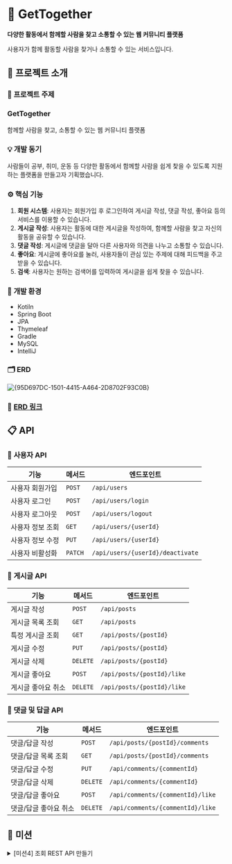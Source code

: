 # 👥 GetTogether

**다양한 활동에서 함께할 사람을 찾고 소통할 수 있는 웹 커뮤니티 플랫폼**

사용자가 함께 활동할 사람을 찾거나 소통할 수 있는 서비스입니다.

## 📌 **프로젝트 소개**

### 🌟 **프로젝트 주제**

### GetTogether

함께할 사람을 찾고, 소통할 수 있는 웹 커뮤니티 플랫폼

### 💡 **개발 동기**

사람들이 공부, 취미, 운동 등 다양한 활동에서 함께할 사람을 쉽게 찾을 수 있도록 지원하는 플랫폼을 만들고자 기획했습니다.

### ⚙️ **핵심 기능**

1. **회원 시스템**: 사용자는 회원가입 후 로그인하여 게시글 작성, 댓글 작성, 좋아요 등의 서비스를 이용할 수 있습니다.
2. **게시글 작성**: 사용자는 활동에 대한 게시글을 작성하여, 함께할 사람을 찾고 자신의 활동을 공유할 수 있습니다.
3. **댓글 작성**: 게시글에 댓글을 달아 다른 사용자와 의견을 나누고 소통할 수 있습니다.
4. **좋아요**: 게시글에 좋아요를 눌러, 사용자들이 관심 있는 주제에 대해 피드백을 주고받을 수 있습니다.
5. **검색**: 사용자는 원하는 검색어를 입력하여 게시글을 쉽게 찾을 수 있습니다.

### 🔧 **개발 환경**

- Kotiln
- Spring Boot
- JPA
- Thymeleaf
- Gradle
- MySQL
- IntelliJ

### 🗂️ **ERD**
![{95D697DC-1501-4415-A464-2D8702F93C0B}](https://github.com/user-attachments/assets/c803a23d-67d8-4057-a758-dd995d44fba0)

### 🔗 [ERD 링크](https://www.erdcloud.com/d/oCyiHz4DwMWK3Pybe)

## 📋 **API**

### 👤 **사용자 API**

| 기능            | 메서드   | 엔드포인트                       |
|-----------------|----------|----------------------------------|
| 사용자 회원가입  | `POST`   | `/api/users`                     |
| 사용자 로그인    | `POST`   | `/api/users/login`               |
| 사용자 로그아웃  | `POST`   | `/api/users/logout`              |
| 사용자 정보 조회 | `GET`    | `/api/users/{userId}`            |
| 사용자 정보 수정 | `PUT`    | `/api/users/{userId}`            |
| 사용자 비활성화  | `PATCH`  | `/api/users/{userId}/deactivate` |

### 📝 **게시글 API**

| 기능              | 메서드   | 엔드포인트                       |
|-------------------|----------|----------------------------------|
| 게시글 작성        | `POST`   | `/api/posts`                     |
| 게시글 목록 조회   | `GET`    | `/api/posts`                     |
| 특정 게시글 조회   | `GET`    | `/api/posts/{postId}`            |
| 게시글 수정        | `PUT`    | `/api/posts/{postId}`            |
| 게시글 삭제        | `DELETE` | `/api/posts/{postId}`            |
| 게시글 좋아요      | `POST`   | `/api/posts/{postId}/like`       |
| 게시글 좋아요 취소 | `DELETE` | `/api/posts/{postId}/like`       |

### 💬 **댓글 및 답글 API**

| 기능                | 메서드   | 엔드포인트                           |
|---------------------|----------|--------------------------------------|
| 댓글/답글 작성       | `POST`   | `/api/posts/{postId}/comments`       |
| 댓글/답글 목록 조회  | `GET`    | `/api/posts/{postId}/comments`       |
| 댓글/답글 수정       | `PUT`    | `/api/comments/{commentId}`          |
| 댓글/답글 삭제       | `DELETE` | `/api/comments/{commentId}`          |
| 댓글/답글 좋아요     | `POST`   | `/api/comments/{commentId}/like`     |
| 댓글/답글 좋아요 취소 | `DELETE` | `/api/comments/{commentId}/like`     |

## 🎯 **미션**
<details>

<summary> [미션4] 조회 REST API 만들기 </summary>

## 조회 REST API 및 테스트 코드
이번 미션에서는 게시글 조회 REST API를 개발하고, 이를 검증하기 위한 테스트 코드를 작성했습니다.  
API는 전체 게시글 조회와 특정 게시글 조회 두 가지 기능을 제공합니다.

## API 엔드포인트 설명

### 1. 전체 게시글 조회
- **경로:** `GET /api/posts`
- **설명:** 전체 게시글을 조회하여 반환합니다.
- **응답 예시**
  ```json
    {
      "postId": 1,
      "title": "제목 1",
      "content": "내용 1",
      "userId": 1,
      "categoryId": 1,
      "viewCount": 100,
      "createdAt": "2024-10-10T10:00:00"
    }
  ```

### 2. 특정 게시글 조회
- **경로:** `GET /api/posts/{postId}`
- **설명:** 특정 `postId`에 해당하는 게시글 정보를 반환합니다.
- **응답 예시**
  ```json
    {
      "postId": 3,
      "title": "제목 3",
      "content": "내용 3",
      "userId": 1,
      "categoryId": 1,
      "viewCount": 100,
      "createdAt": "2024-10-10T10:00:00"
    }
  ```

## 테스트 클래스 설명

1. **PostControllerTest**
    - **설명:** `PostController` 클래스에 대한 단위 테스트로, 컨트롤러 계층에서 API 요청이 예상대로 처리되는지 검증합니다.
    - **테스트 항목**
        - **모든 게시글 조회:** `/api/posts` 엔드포인트가 모든 게시글을 정상적으로 반환하는지 확인.
        - **특정 게시글 ID 조회:** `/api/posts/{postId}`로 특정 게시글을 정확하게 반환하는지 확인.
        - **게시글이 없는 경우 조회:** 게시글이 없는 경우, 빈 리스트를 반환하는지 확인.

2. **PostRepositoryTest**
    - **설명:** 데이터베이스와 직접 상호작용하는 `PostRepository`를 테스트하여 데이터 접근 계층의 기능이 올바르게 동작하는지 확인합니다.
    - **테스트 항목**
        - **모든 게시글 조회:** `findAll()` 메서드로 모든 게시글을 정상적으로 조회하는지 확인.
        - **특정 게시글 ID 조회:** `findById()`로 특정 게시글을 조회할 수 있는지 확인.
        - **게시글이 없는 경우 조회:** 데이터베이스에 게시글이 없는 경우, 빈 리스트가 반환되는지 확인.

3. **PostServiceTest**
    - **설명:** `PostService` 클래스의 비즈니스 로직을 검증하여, 서비스 계층에서 데이터가 정상적으로 처리되고 반환되는지 확인합니다.
    - **테스트 항목**
        - **모든 게시글 조회:** `getAllPosts()` 메서드를 통해 모든 게시글을 정상적으로 가져오는지 확인.
        - **특정 게시글 ID 조회:** `getPostById()` 메서드를 통해 특정 게시글이 정확하게 반환되는지 확인.
        - **게시글이 없는 경우 조회:** 게시글이 없을 때, 빈 리스트가 반환되는지 확인.

      ![{3FE8CBBB-7936-401A-ABF3-A5DEC0A881A0}](https://github.com/user-attachments/assets/5abe4619-b4e8-4ab8-ba3a-9979034c9d9a)

</details>